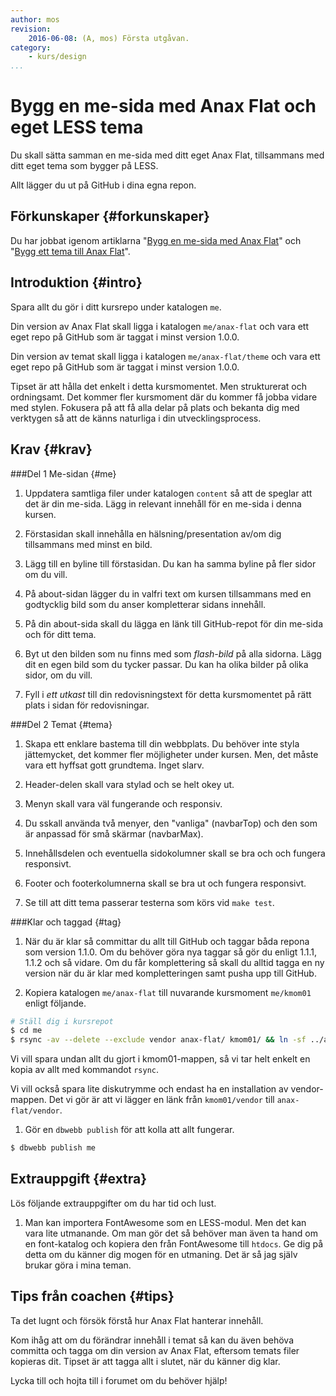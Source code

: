 ```yaml
---
author: mos
revision:
    2016-06-08: (A, mos) Första utgåvan.
category:
    - kurs/design
...
```

Bygg en me-sida med Anax Flat och eget LESS tema
===================================

Du skall sätta samman en me-sida med ditt eget Anax Flat, tillsammans med ditt eget tema som bygger på LESS. 

Allt lägger du ut på GitHub i dina egna repon.

<!--more-->



Förkunskaper {#forkunskaper}
-----------------------

Du har jobbat igenom artiklarna "[Bygg en me-sida med Anax Flat](kunskap/bygg-me-sida-med-anax-flat)" och "[Bygg ett tema till Anax Flat](kunskap/bygg-ett-tema-till-anax-flat)".



Introduktion {#intro}
-----------------------

Spara allt du gör i ditt kursrepo under katalogen `me`.

Din version av Anax Flat skall ligga i katalogen `me/anax-flat` och vara ett eget repo på GitHub som är taggat i minst version 1.0.0.

Din version av temat skall ligga i katalogen `me/anax-flat/theme` och vara ett eget repo på GitHub som är taggat i minst version 1.0.0.

Tipset är att hålla det enkelt i detta kursmomentet. Men strukturerat och ordningsamt. Det kommer fler kursmoment där du kommer få jobba vidare med stylen. Fokusera på att få alla delar på plats och bekanta dig med verktygen så att de känns naturliga i din utvecklingsprocess.



Krav {#krav}
-----------------------



###Del 1 Me-sidan {#me}

1. Uppdatera samtliga filer under katalogen `content` så att de speglar att det är din me-sida. Lägg in relevant innehåll för en me-sida i denna kursen.

1. Förstasidan skall innehålla en hälsning/presentation av/om dig tillsammans med minst en bild.

1. Lägg till en byline till förstasidan. Du kan ha samma byline på fler sidor om du vill.

1. På about-sidan lägger du in valfri text om kursen tillsammans med en godtycklig bild som du anser kompletterar sidans innehåll.

1. På din about-sida skall du lägga en länk till GitHub-repot för din me-sida och för ditt tema.

1. Byt ut den bilden som nu finns med som *flash-bild* på alla sidorna. Lägg dit en egen bild som du tycker passar. Du kan ha olika bilder på olika sidor, om du vill.

1. Fyll i *ett utkast* till din redovisningstext för detta kursmomentet på rätt plats i sidan för redovisningar.



###Del 2 Temat {#tema}

1. Skapa ett enklare bastema till din webbplats. Du behöver inte styla jättemycket, det kommer fler möjligheter under kursen. Men, det måste vara ett hyffsat gott grundtema. Inget slarv.

1. Header-delen skall vara stylad och se helt okey ut.

1. Menyn skall vara väl fungerande och responsiv.

1. Du sskall använda två menyer, den "vanliga" (navbarTop) och den som är anpassad för små skärmar (navbarMax).

1. Innehållsdelen och eventuella sidokolumner skall se bra och och fungera responsivt.

1. Footer och footerkolumnerna skall se bra ut och fungera responsivt.

1. Se till att ditt tema passerar testerna som körs vid `make test`.



###Klar och taggad {#tag}

1. När du är klar så committar du allt till GitHub och taggar båda repona som version 1.1.0. Om du behöver göra nya taggar så gör du enligt 1.1.1, 1.1.2 och så vidare. Om du får komplettering så skall du alltid tagga en ny version när du är klar med kompletteringen samt pusha upp till GitHub.


1. Kopiera katalogen `me/anax-flat` till nuvarande kursmoment `me/kmom01` enligt följande.

```bash
# Ställ dig i kursrepot
$ cd me
$ rsync -av --delete --exclude vendor anax-flat/ kmom01/ && ln -sf ../anax-flat/vendor kmom01/
```

Vi vill spara undan allt du gjort i kmom01-mappen, så vi tar helt enkelt en kopia av allt med kommandot `rsync`.

Vi vill också spara lite diskutrymme och endast ha en installation av vendor-mappen. Det vi gör är att vi lägger en länk från `kmom01/vendor` till `anax-flat/vendor`.

1. Gör en `dbwebb publish` för att kolla att allt fungerar.

```bash
$ dbwebb publish me
```



Extrauppgift {#extra}
-----------------------

Lös följande extrauppgifter om du har tid och lust.

1. Man kan importera FontAwesome som en LESS-modul. Men det kan vara lite utmanande. Om man gör det så behöver man även ta hand om en font-katalog och kopiera den från FontAwesome till `htdocs`. Ge dig på detta om du känner dig mogen för en utmaning. Det är så jag själv brukar göra i mina teman.



Tips från coachen {#tips}
-----------------------

Ta det lugnt och försök förstå hur Anax Flat hanterar innehåll.

Kom ihåg att om du förändrar innehåll i temat så kan du även behöva committa och tagga om din version av Anax Flat, eftersom temats filer kopieras dit. Tipset är att tagga allt i slutet, när du känner dig klar.

Lycka till och hojta till i forumet om du behöver hjälp!
